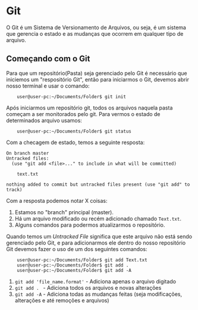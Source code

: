 # Git

O Git é um Sistema de Versionamento de Arquivos, ou seja, é um sistema que gerencia o estado e as mudanças que ocorrem em qualquer tipo de arquivo.

## Começando com o Git

Para que um repositório(Pasta) seja gerenciado pelo Git é necessário que iniciemos um "respositório Git", então para iniciarmos o Git, devemos abrir nosso terminal e usar o comando:
```console
    user@user-pc:~/Documents/Folder$ git init 
```
Após iniciarmos um repositório git, todos os arquivos naquela pasta começam a ser monitorados pelo git. 
Para vermos o estado de determinados arquivo usamos: 

```console
    user@user-pc:~/Documents/Folder$ git status 
```
Com a checagem de estado, temos a seguinte resposta: 

```console
On branch master
Untracked files:
  (use "git add <file>..." to include in what will be committed)

	text.txt

nothing added to commit but untracked files present (use "git add" to track)
```

Com a resposta podemos notar X coisas:

1. Estamos no "branch" principal (master).
1. Há um arquivo modificado ou recém adicionado chamado `Text.txt`.
1. Alguns comandos para podermos atualizarmos o repositório.

Quando temos um *Untracked File* significa que este arquivo não está sendo gerenciado pelo Git, e para adicionarmos ele dentro do nosso repositório Git devemos fazer o uso de um dos seguintes comandos:

```console
    user@user-pc:~/Documents/Folder$ git add Text.txt 
    user@user-pc:~/Documents/Folder$ git add .
    user@user-pc:~/Documents/Folder$ git add -A
```
1. `git add 'file_name.format'` - Adiciona apenas o arquivo digitado
2. `git add . ` - Adiciona todos os arquivos e novas alterações
3. `git add -A` - Adiciona todas as mudanças feitas (seja modificações, alterações e até remoções e arquivos)